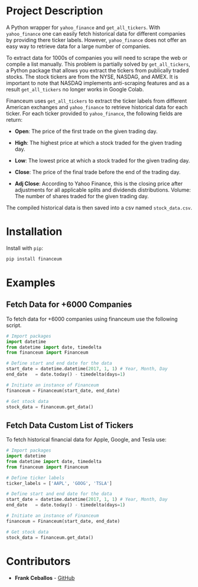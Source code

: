 # Project Description

A Python wrapper for `yahoo_finance` and `get_all_tickers`. With 
`yahoo_finance` one can easily fetch historical data for different companies 
by providing there ticker labels. However, `yahoo_finance` does not offer an
easy way to retrieve data for a large number of companies. 

To extract data for 1000s of companies you will need to scrape the web or 
compile a list manually. This problem is partially solved by `get_all_tickers`,
a Python package that allows you extract the tickers from publically
traded stocks. The stock tickers are from the NYSE, NASDAG, and AMEX. It is
important to note that NASDAQ implements anti-scraping features and as a result
`get_all_tickers` no longer works in Google Colab.

Financeum uses `get_all_tickers` to extract the ticker labels from different 
American exchanges and `yahoo_finance` to retrieve historical data for each
ticker. For each ticker provided to `yahoo_finance`, the following fields
are return:

* **Open**: The price of the first trade on the given trading day.

* **High**: The highest price at which a stock traded for the given 
  trading day.

* **Low**: The lowest price at which a stock traded for the given 
trading day.

* **Close**: The price of the final trade before the end of the 
 trading day.

* **Adj Close**: According to Yahoo Finance, this is the closing price
  after adjustments for all applicable splits and dividends
  distributions. Volume: The number of shares traded for the given
  trading day.

The compiled historical data is then saved into a csv named `stock_data.csv`.

# Installation

Install with `pip`:

```sh
pip install financeum
```

# Examples

## Fetch Data for +6000 Companies

To fetch data for +6000 companies using financeum use the following script.

```python
# Import packages
import datetime
from datetime import date, timedelta
from financeum import Financeum

# Define start and end date for the data
start_date = datetime.datetime(2017, 1, 1) # Year, Month, Day
end_date   = date.today() - timedelta(days=1)

# Initiate an instance of Financeum
financeum = Financeum(start_date, end_date)

# Get stock data
stock_data = financeum.get_data()
```

## Fetch Data Custom List of Tickers

To fetch historical financial data for Apple, Google, and Tesla use:

```python
# Import packages
import datetime
from datetime import date, timedelta
from financeum import Financeum

# Define ticker labels
ticker_labels = ['AAPL', 'GOOG', 'TSLA']

# Define start and end date for the data
start_date = datetime.datetime(2017, 1, 1) # Year, Month, Day
end_date   = date.today() - timedelta(days=1)

# Initiate an instance of Financeum
financeum = Financeum(start_date, end_date)

# Get stock data
stock_data = financeum.get_data()
```

# Contributors
* **Frank Ceballos** - [GitHub](https://github.com/frank-ceballos)